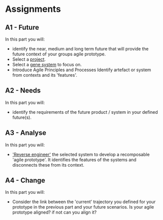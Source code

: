 # Assignments

## A1 - Future
In this part you will:
* identify the near, medium and long term future that will provide the future context of your groups agile prototype.
* Select a [project].
* Select a [gene system] to focus on.
* Introduce Agile Principles and Processes
Identify artefact or system from contexts and its 'features'.

## A2 - Needs
In this part you will:
* identify the requirements of the future product / system in your defined future(s).

## A3 - Analyse
In this part you will:
* ['Reverse engineer'] the selected system to develop a recomposable 'agile prototype'. It identifies the features of the systems and disconnects these from its context.

## A4 - Change
In this part you will:
* Consider the link between the 'current' trajectory you defined for your prototype in the previous part and your future scenarios. Is your agile prototype aligned? if not can you align it?

[project]: /Agile/Projects
['Reverse engineer']: /Agile/Concepts/ReverseEngineer
[gene system]: /Agile/Concepts/Genes
